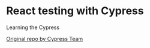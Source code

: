 # React testing with Cypress
Learning the Cypress

<a href="https://github.com/cypress-io/cypress-realworld-app">Original repo by Cypress Team</a>
